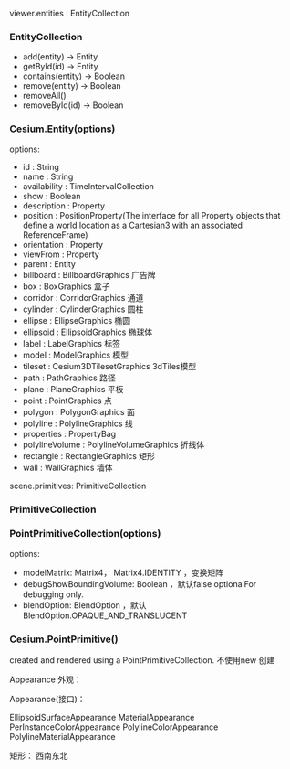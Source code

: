 


viewer.entities : EntityCollection



### EntityCollection


- add(entity) → Entity
- getById(id) → Entity
- contains(entity) → Boolean
- remove(entity) → Boolean
- removeAll() 
- removeById(id) → Boolean




### Cesium.Entity(options)
options: 
- id : String	 
- name : String	 
- availability : TimeIntervalCollection	 
- show : Boolean 
- description : Property	 
- position : PositionProperty(The interface for all Property objects that define a world location as a Cartesian3 with an associated ReferenceFrame)	 
- orientation : Property	 
- viewFrom : Property	 
- parent : Entity	 
- billboard : BillboardGraphics  广告牌
- box : BoxGraphics              盒子
- corridor : CorridorGraphics	 通道
- cylinder : CylinderGraphics	 圆柱
- ellipse : EllipseGraphics	     椭圆
- ellipsoid : EllipsoidGraphics  椭球体
- label : LabelGraphics	         标签
- model : ModelGraphics	         模型
- tileset : Cesium3DTilesetGraphics	 3dTiles模型
- path : PathGraphics	         路径
- plane : PlaneGraphics	         平板
- point : PointGraphics	         点
- polygon : PolygonGraphics	     面
- polyline : PolylineGraphics	 线 
- properties : PropertyBag	 
- polylineVolume : PolylineVolumeGraphics	 折线体
- rectangle : RectangleGraphics	 矩形
- wall : WallGraphics            墙体



scene.primitives: PrimitiveCollection

### PrimitiveCollection



### PointPrimitiveCollection(options)

options:
- modelMatrix: Matrix4， Matrix4.IDENTITY	，变换矩阵
- debugShowBoundingVolume: Boolean	，默认false	optionalFor debugging only.  
- blendOption: BlendOption	，默认BlendOption.OPAQUE_AND_TRANSLUCENT


### Cesium.PointPrimitive()   

created and rendered using a PointPrimitiveCollection. 不使用new 创建



Appearance 外观：

Appearance(接口)：
  
EllipsoidSurfaceAppearance
MaterialAppearance
PerInstanceColorAppearance
PolylineColorAppearance
PolylineMaterialAppearance

矩形： 西南东北